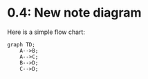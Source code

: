 ﻿# 0.4: New note diagram
Here is a simple flow chart:

```mermaid
graph TD;
    A-->B;
    A-->C;
    B-->D;
    C-->D;
```
